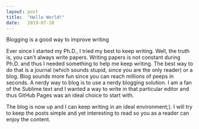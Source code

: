 ```yaml
---
layout: post
title:  "Hello World!"
date:   2019-07-18
---
```


<p class="intro"><span class="dropcap">B</span>logging is a good way to improve writing</p>

Ever since I started my Ph.D., I tried my best to keep writing. Well, the truth is, you can't always write papers. Writing papers is not constant during Ph.D. and thus I needed something to help me keep writing. The best way to do that is a journal (which sounds stupid, since you are the only reader) or a blog. Blog sounds more fun since you can reach millions of peeps in seconds. A nerdy way to blog is to use a nerdy blogging solution. I am a fan of the Sublime text and I wanted a way to write in that particular editor and thus GitHub Pages was an ideal choice to start with.

The blog is now up and I can keep writing in an ideal environment;). I will try to keep the posts simple and yet interesting to read so you as a reader can enjoy the content.